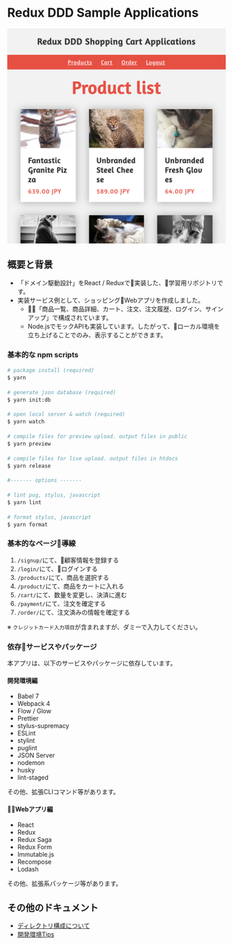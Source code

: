 # Redux DDD Sample Applications

<img src="./docs/thumb.png">

## 概要と背景

* 「ドメイン駆動設計」をReact / Reduxで実装した、学習用リポジトリです。
* 実装サービス例として、ショッピングWebアプリを作成しました。
  * 「商品一覧、商品詳細、カート、注文、注文履歴、ログイン、サインアップ」で構成されています。
  * Node.jsでモックAPIも実装しています。したがって、ローカル環境を立ち上げることでのみ、表示することができます。

### 基本的な npm scripts
```zsh
# package install (required)
$ yarn

# generate json database (required)
$ yarn init:db

# open local server & watch (required)
$ yarn watch

# compile files for preview upload. output files in public
$ yarn preview

# compile files for live upload. output files in htdocs
$ yarn release

#------- options -------

# lint pug, stylus, javascript
$ yarn lint

# format stylus, javascript
$ yarn format

```

### 基本的なページ導線

1. `/signup/`にて、顧客情報を登録する
2. `/login/`にて、ログインする
3. `/products/`にて、商品を選択する
4. `/product/`にて、商品をカートに入れる
5. `/cart/`にて、数量を変更し、決済に進む
6. `/payment/`にて、注文を確定する
7. `/order/`にて、注文済みの情報を確定する

※ `クレジットカード入力項目`が含まれますが、ダミーで入力してください。


### 依存サービスやパッケージ

本アプリは、以下のサービスやパッケージに依存しています。

#### 開発環境編

* Babel 7
* Webpack 4
* Flow / Glow
* Prettier
* stylus-supremacy
* ESLint
* stylint
* puglint
* JSON Server
* nodemon
* husky
* lint-staged

その他、拡張CLIコマンド等があります。

#### Webアプリ編

* React
* Redux
* Redux Saga
* Redux Form
* Immutable.js
* Recompose
* Lodash

その他、拡張系パッケージ等があります。


## その他のドキュメント

* [ディレクトリ構成について](https://i-studio.commits.jp/ist-tech/rrd-boilerplate/blob/master/docs/directory.md)
* [開発環境Tips](https://i-studio.commits.jp/ist-tech/rrd-boilerplate/blob/master/docs/tips.md)